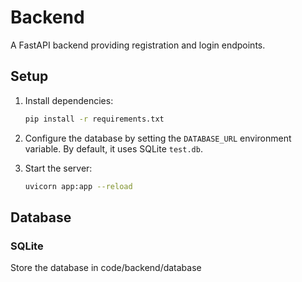 # Backend

A FastAPI backend providing registration and login endpoints.

## Setup

1. Install dependencies:

   ```bash
   pip install -r requirements.txt
   ```

2. Configure the database by setting the `DATABASE_URL` environment variable. By default, it uses SQLite `test.db`.
3. Start the server:

   ```bash
   uvicorn app:app --reload
   ```

## Database

### SQLite

Store the database in code/backend/database
